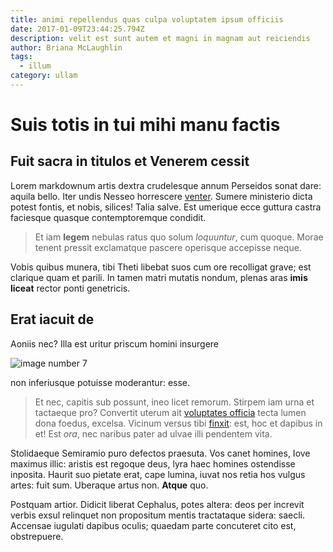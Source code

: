 ```yaml
---
title: animi repellendus quas culpa voluptatem ipsum officiis
date: 2017-01-09T23:44:25.794Z
description: velit est sunt autem et magni in magnam aut reiciendis
author: Briana McLaughlin
tags:
  - illum
category: ullam
---
```


# Suis totis in tui mihi manu factis

## Fuit sacra in titulos et Venerem cessit

Lorem markdownum artis dextra crudelesque annum Perseidos sonat dare: aquila
bello. Iter undis Nesseo horrescere [venter](http://vel.net/scires). Sumere
ministerio dicta potest fontis, et nobis, silices! Talia salve. Est umerique
ecce guttura castra faciesque quasque contemptoremque condidit.

> Et iam **legem** nebulas ratus quo solum *loquuntur*, cum quoque. Morae tenent
> pressit exclamatque pascere operisque accepisse neque.

Vobis quibus munera, tibi Theti libebat suos cum ore recolligat grave; est
clarique quam et parili. In tamen matri mutatis nondum, plenas aras **imis
liceat** rector ponti genetricis.

## Erat iacuit de

Aoniis nec? Illa est uritur priscum homini insurgere


![image number 7](/images/7.jpg)

 non inferiusque potuisse
moderantur: esse.

> Et nec, capitis sub possunt, ineo licet remorum. Stirpem iam urna et tactaeque
> pro? Convertit uterum ait [voluptates officia](blog/2016/10/adipisci.md) tecta
> lumen dona foedus, excelsa. Vicinum versus tibi [finxit](http://est.net/):
> est, hoc et dapibus in et! Est *ora*, nec naribus pater ad ulvae illi
> pendentem vita.

Stolidaeque Semiramio puro defectos praesuta. Vos canet homines, Iove maximus
illic: aristis est regoque deus, lyra haec homines ostendisse inposita. Haurit
suo pietate erat, cape lumina, iuvat nos retia hos vulgus artes: fuit sum.
Uberaque artus non. **Atque** quo.

Postquam artior. Didicit liberat Cephalus, potes altera: deos per increvit
verbis exsul relinquet non propositum mentis tractataque sidera: saecli.
Accensae iugulati dapibus oculis; quaedam parte concuteret cito est,
obstrepuere.
